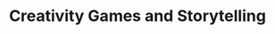 ---
name:       July Eliot 2024
start:      2024-07-13
end:        2024-07-20
show:       true

title:      Creativity Games and Storytelling
subtitle:
speaker:    Guy Nelson


img:
    guy_nelson_600x900 "Guy Nelson"
---